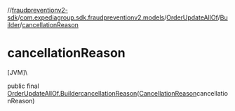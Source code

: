 //[fraudpreventionv2-sdk](../../../../index.md)/[com.expediagroup.sdk.fraudpreventionv2.models](../../index.md)/[OrderUpdateAllOf](../index.md)/[Builder](index.md)/[cancellationReason](cancellation-reason.md)

# cancellationReason

[JVM]\

public final [OrderUpdateAllOf.Builder](index.md)[cancellationReason](cancellation-reason.md)([CancellationReason](../../-cancellation-reason/index.md)cancellationReason)
